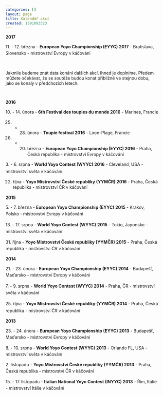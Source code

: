 ```yaml
---
categories: []
layout: page
title: Kalendář akcí
created: 1391093323
---
```

<p><strong>2017</strong><br />
<span style="line-height: 20.8px;">11. - 12. března -&nbsp;</span><strong style="line-height: 20.8px;">European Yoyo Championship (EYYC) 2017</strong><span style="line-height: 20.8px;">&nbsp;- Bratislava, Slovensko - mistrovství Evropy v káčování<br />
<br />
Jakmile budeme znát data konání dalších akcí, ihned je doplníme. Předem můžete očekávat, že se soutěže budou konat přibližně ve stejnou dobu, jako se konaly v předchozích letech.</span><br />
<br />
<strong>2016</strong><br />
<span style="line-height: 20.8px;">10. - 14. února - <strong>6th&nbsp;</strong><strong>Festival des t</strong></span><strong style="line-height: 20.8px;">oupies du monde 2016</strong><span style="line-height: 20.8px;">&nbsp;- Marines, Francie<br />
25. - 28. února - <strong>Toupie festival 2016</strong>&nbsp;- Loon-Plage, Francie<br />
19. - 20. března -&nbsp;</span><strong style="line-height: 20.8px;">European Yoyo Championship (EYYC) 2016</strong><span style="line-height: 20.8px;">&nbsp;- Praha, Česká republika - mistrovství Evropy v káčování</span><br />
<span style="line-height: 1.6em;">3. - 6. srpna -&nbsp;</span><strong style="line-height: 1.6em;">World Yoyo Contest (WYYC) 2016</strong><span style="line-height: 1.6em;">&nbsp;- Cleveland, USA - mistrovství světa v káčování</span><br />
22. října - <strong>Yoyo Mistrovství České republiky (YYMČR) 2016</strong> - Praha, Česká republika -&nbsp;<span style="line-height: 20.8px;">mistrovství ČR v káčování</span></p>

<p><strong>2015</strong><br />
<span style="line-height: 20.8px;">5. - 7. března -&nbsp;</span><strong style="line-height: 20.8px;">European Yoyo Championship (EYYC) 2015</strong><span style="line-height: 20.8px;">&nbsp;- Krakov, Polsko - mistrovství Evropy v káčování</span><br />
<span style="line-height: 1.6em;">13. - 17. srpna -&nbsp;</span><strong style="line-height: 1.6em;">World Yoyo Contest (WYYC) 2015</strong><span style="line-height: 1.6em;">&nbsp;- Tokio, Japonsko - mistrovství světa v káčování</span><br />
<span style="line-height: 20.8px;">31. října -&nbsp;</span><strong style="line-height: 20.8px;">Yoyo Mistrovství České republiky (YYMČR) 2015</strong><span style="line-height: 20.8px;">&nbsp;- Praha, Česká republika -&nbsp;</span><span style="line-height: 20.8px;">mistrovství ČR v káčování</span></p>

<p></p>

<p></p>

<p><strong>2014</strong><br />
<span style="line-height: 20.8px;">21. - 23. února -&nbsp;</span><strong style="line-height: 20.8px;">European Yoyo Championship (EYYC) 2014</strong><span style="line-height: 20.8px;">&nbsp;- Budapešť, Maďarsko - mistrovství Evropy v káčování</span><br />
<span style="line-height: 1.6em;">7. - 9. srpna - </span><strong style="line-height: 1.6em;">World Yoyo Contest (WYYC) 2014</strong><span style="line-height: 1.6em;"> - Praha, ČR - mistrovství světa v káčování</span><br />
<span style="line-height: 1.6em;">25. října -&nbsp;</span><strong style="line-height: 1.6em;">Yoyo Mistrovství České republiky (YYMČR) 2014</strong><span style="line-height: 1.6em;">&nbsp;- Praha, Česká republika - mistrovství ČR v káčování</span></p>

<p><strong>2013</strong><br />
<span style="line-height: 20.8px;">23. - 24. února -&nbsp;</span><strong style="line-height: 20.8px;">European Yoyo Championship (EYYC) 2013</strong><span style="line-height: 20.8px;">&nbsp;- Budapešť, Maďarsko - mistrovství Evropy v káčování</span><br />
<span style="line-height: 20.8px;">8. - 10. srpna -&nbsp;</span><strong style="line-height: 20.8px;">World Yoyo Contest (WYYC) 2013</strong><span style="line-height: 20.8px;">&nbsp;- Orlando FL, USA - mistrovství světa v káčování</span><br />
<span style="line-height: 20.8px;">2. listopadu -&nbsp;</span><strong style="line-height: 20.8px;">Yoyo Mistrovství České republiky (YYMČR) 2013</strong><span style="line-height: 20.8px;">&nbsp;- Praha, Česká republika - mistrovství ČR v káčování</span><br />
<span style="line-height: 20.8px;">15. - 17. listopadu -&nbsp;</span><strong style="line-height: 20.8px;">Italian National Yoyo Contest (INYYC) 2013</strong><span style="line-height: 20.8px;">&nbsp;- Řím, Itálie - mistrovství Itálie v káčování</span></p>
